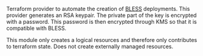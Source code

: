 Terraform provider to automate the creation of [BLESS](https://github.com/Netflix/bless) deployments.
This provider generates an RSA keypair. The private part of the key is encrypted with a password.
This password is then encrypted through KMS so that it is compatible with BLESS.

This module only creates a logical resources and therefore only contributes to terraform state.
Does not create externally managed resources.
